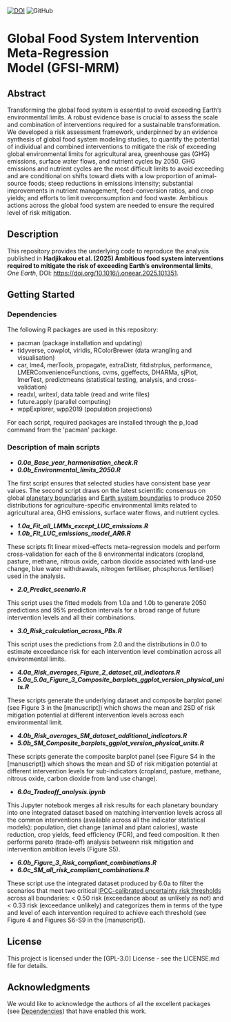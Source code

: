 [![DOI](https://zenodo.org/badge/DOI/10.5281/zenodo.14523155.svg)](https://doi.org/10.5281/zenodo.14523155)
![GitHub](https://img.shields.io/github/license/MichalisHadjikakou/GFSI-MRM)

# Global Food System Intervention Meta-Regression <br> Model (GFSI-MRM)

## Abstract

Transforming the global food system is essential to avoid exceeding Earth’s environmental limits. A robust evidence base is crucial to assess the scale and combination of interventions required for a sustainable transformation. We developed a risk assessment framework, underpinned by an evidence synthesis of global food system modeling studies, to quantify the potential of individual and combined interventions to mitigate the risk of exceeding global environmental limits for agricultural area, greenhouse gas (GHG) emissions, surface water flows, and nutrient cycles by 2050. GHG emissions and nutrient cycles are the most difficult limits to avoid exceeding and are conditional on shifts toward diets with a low proportion of animal-source foods; steep reductions in emissions intensity; substantial improvements in nutrient management, feed-conversion ratios, and crop yields; and efforts to limit overconsumption and food waste. Ambitious actions across the global food system are needed to ensure the required level of risk mitigation.

## Description

This repository provides the underlying code to reproduce the analysis published in **Hadjikakou et al. (2025) Ambitious food system interventions required to mitigate the risk of exceeding Earth’s environmental limits**, _One Earth_, DOI: https://doi.org/10.1016/j.oneear.2025.101351.

## Getting Started

### Dependencies

The following R packages are used in this repository:

* pacman (package installation and updating)
* tidyverse, cowplot, viridis, RColorBrewer (data wrangling and visualisation)
* car, lme4, merTools, propagate, extraDistr, fitdistrplus, performance, LMERConvenienceFunctions, cvms, ggeffects, DHARMa, sjPlot, lmerTest, predictmeans (statistical testing, analysis, and cross-validation)
* readxl, writexl, data.table (read and write files)
* future.apply (parallel computing)
* wppExplorer, wpp2019 (population projections)

For each script, required packages are installed through the p_load command from the 'pacman' package.

### Description of main scripts

* **_0.0a_Base_year_harmonisation_check.R_**
* **_0.0b_Environmental_limits_2050.R_**

The first script ensures that selected studies have consistent base year values. The second script draws on the latest scientific consensus on global [planetary boundaries](https://www.science.org/doi/10.1126/sciadv.adh2458) and [Earth system boundaries](https://www.nature.com/articles/s41586-023-06083-8) to produce 2050 distributions for agriculture-specific environmental limits related to agricultural area, GHG emissions, surface water flows, and nutrient cycles.  

* **_1.0a_Fit_all_LMMs_except_LUC_emissions.R_** 
* **_1.0b_Fit_LUC_emissions_model_AR6.R_**

These scripts fit linear mixed-effects meta-regression models and perform cross-validation for each of the 8 environmental indicators (cropland, pasture, methane, nitrous oxide, carbon dioxide associated with land-use change, blue water withdrawals, nitrogen fertiliser, phosphorus fertiliser) used in the analysis.  

* **_2.0_Predict_scenario.R_**

This script uses the fitted models from 1.0a and 1.0b to generate 2050 predictions and 95% prediction intervals for a broad range of future intervention levels and all their combinations. 

* **_3.0_Risk_calculation_across_PBs.R_**

This script uses the predictions from 2.0 and the distributions in 0.0 to estimate exceedance risk for each intervention level combination across all environmental limits. 

* **_4.0a_Risk_averages_Figure_2_dataset_all_indicators.R_**
* **_5.0a_5.0a_Figure_3_Composite_barplots_ggplot_version_physical_units.R_**

These scripts generate the underlying dataset and composite barplot panel (see Figure 3 in the [manuscript]) which shows the mean and 2SD of risk mitigation potential at different intervention levels across each environmental limit. 

* **_4.0b_Risk_averages_SM_dataset_additional_indicators.R_**
* **_5.0b_SM_Composite_barplots_ggplot_version_physical_units.R_**

These scripts generate the composite barplot panel (see Figure S4 in the [manuscript]) which shows the mean and SD of risk mitigation potential at different intervention levels for sub-indicators (cropland, pasture, methane, nitrous oxide, carbon dioxide from land use change). 

* **_6.0a_Tradeoff_analysis.ipynb_**

This Jupyter notebook merges all risk results for each planetary boundary into one integrated dataset based on matching intervention levels across all the common interventions (available across all the indicator statistical models): population, diet change (animal and plant calories), waste reduction, crop yields, feed efficiency (FCR), and feed composition. It then performs pareto (trade-off) analysis betweenn risk mitigation and intervention ambition levels (Figure S5).   

* **_6.0b_Figure_3_Risk_compliant_combinations.R_**
* **_6.0c_SM_all_risk_compliant_combinations.R_**

These script use the integrated dataset produced by 6.0a to filter the scenarios that meet two critical [IPCC-calibrated uncertainty risk thresholds](https://www.ipcc.ch/site/assets/uploads/2018/05/uncertainty-guidance-note.pdf) across all boundaries: < 0.50 risk (exceedance about as unlikely as not) and < 0.33 risk (exceedance unlikely) and categorizes them in terms of the type and level of each intervention required to achieve each threshold (see Figure 4 and Figures S6-S9 in the [manuscript]).

## License

This project is licensed under the [GPL-3.0] License - see the LICENSE.md file for details.

## Acknowledgments

We would like to acknowledge the authors of all the excellent packages (see [Dependencies](#dependencies)) that have enabled this work.
